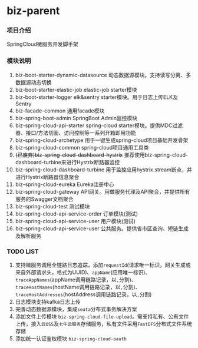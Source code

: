 # biz-parent

### 项目介绍

SpringCloud微服务开发脚手架

### 模块说明

1. biz-boot-starter-dynamic-datasource 
    动态数据源模块。支持读写分离、多数据源动态切换
2. biz-boot-starter-elastic-job 
    elastic-job starter模块
3. biz-boot-starter-logger 
    elk&sentry starter模块。用于日志上传ELK及Sentry
4. biz-facade-common 
    通用facade模块
5. biz-spring-boot-admin 
    SpringBoot Admin监控模块
6. biz-spring-cloud-api-starter 
   spring-cloud starter模块。提供MDC过滤器、接口/方法切面、访问控制等一系列开箱即用功能
7. biz-spring-cloud-archetype 
    用于一键生成spring-cloud项目基础开发骨架
8. biz-spring-cloud-common 
    spring-cloud项目通用工具类
9. ~~(已废弃)biz-spring-cloud-dashboard-hystrix~~ 
    推荐使用biz-spring-cloud-dashboard-turbine来进行Hystrix断路器监控
10. biz-spring-cloud-dashboard-turbine 
     用于监控应用hystrix.stream断点，并进行Hystrix断路器信息聚合
11. biz-spring-cloud-eureka 
     Eureka注册中心
12. biz-spring-cloud-gateway 
     API网关。用做服务代理及API聚合，并提供所有服务的Swagger文档聚合
13. biz-spring-cloud-test 
     测试模块
14. biz-spring-cloud-api-service-order 
     订单模块(测试)
15. biz-spring-cloud-api-service-user 
     用户模块(测试)
16. biz-spring-cloud-api-service-user 
     公共服务。提供省市区查询、短链生成及解析服务
     
### TODO LIST

1. 支持微服务调用全链路日志追踪，添加`requestId`(请求唯一标识，网关生成或来自外部请求头，格式为UUID)、`appName`(应用唯一标识)、`traceAppNames`(appName调用链路记录，以`,`分割)、`traceHostNames`(hostName调用链路记录，以`,`分割)、`traceHostAddresses`(hostAddress调用链路记录，以`,`分割)
2. 日志模块支持kafka日志上传
3. 完善动态数据源模块，集成`seata`分布式事务解决方案
4. 添加文件上传模块 `biz-spring-cloud-file-upload`。需支持私有、公有文件上传，接入`云OSS`及`七牛云服务`存储服务，私有文件采用`FastDFS`分布式文件系统存储 
5. 添加统一认证鉴权模块 `biz-spring-cloud-oauth`